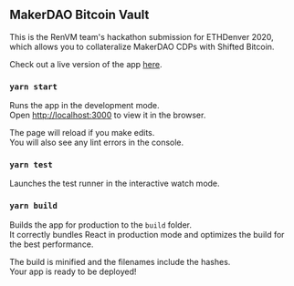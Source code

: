 ## MakerDAO Bitcoin Vault

This is the RenVM team's hackathon submission for ETHDenver 2020, which allows you to collateralize MakerDAO CDPs with Shifted Bitcoin.

Check out a live version of the app [here](http://makerdao-btc-vault.herokuapp.com/).

### `yarn start`

Runs the app in the development mode.<br />
Open [http://localhost:3000](http://localhost:3000) to view it in the browser.

The page will reload if you make edits.<br />
You will also see any lint errors in the console.

### `yarn test`

Launches the test runner in the interactive watch mode.<br />

### `yarn build`

Builds the app for production to the `build` folder.<br />
It correctly bundles React in production mode and optimizes the build for the best performance.

The build is minified and the filenames include the hashes.<br />
Your app is ready to be deployed!
